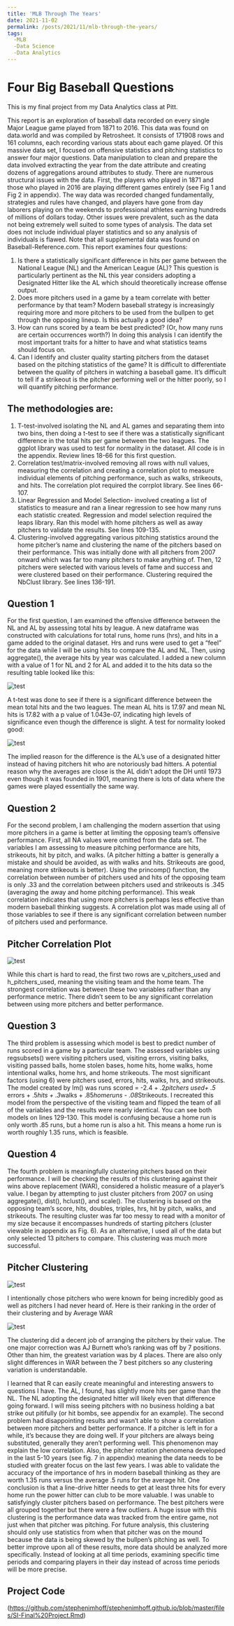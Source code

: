 ```yaml
---
title: 'MLB Through The Years'
date: 2021-11-02
permalink: /posts/2021/11/mlb-through-the-years/
tags:
  -MLB
  -Data Science
  -Data Analytics
---
```


Four Big Baseball Questions
==========
This is my final project from my Data Analytics class at Pitt. 

This report is an exploration of baseball data recorded on every single Major League game played from 1871 to 2016. This data was found on data.world and was compiled by Retrosheet. It consists of 171908 rows and 161 columns, each recording various stats about each game played. Of this massive data set, I focused on offensive statistics and pitching statistics to answer four major questions. Data manipulation to clean and prepare the data involved extracting the year from the date attribute and creating dozens of aggregations around attributes to study. There are numerous structural issues with the data. First, the players who played in 1871 and those who played in 2016 are playing different games entirely (see Fig 1 and Fig 2 in appendix). The way data was recorded changed fundamentally, strategies and rules have changed, and players have gone from day laborers playing on the weekends to professional athletes earning hundreds of millions of dollars today. Other issues were prevalent, such as the data not being extremely well suited to some types of analysis. The data set does not include individual player statistics and so any analysis of individuals is flawed. Note that all supplemental data was found on Baseball-Reference.com.
This report examines four questions:
1.	Is there a statistically significant difference in hits per game between the National League (NL) and the American League (AL)? This question is particularly pertinent as the NL this year considers adopting a Designated Hitter like the AL which should theoretically increase offense output.
2.	Does more pitchers used in a game by a team correlate with better performance by that team? Modern baseball strategy is increasingly requiring more and more pitchers to be used from the bullpen to get through the opposing lineup. Is this actually a good idea?
3.	How can runs scored by a team be best predicted? (Or, how many runs are certain occurrences worth?) In doing this analysis I can identify the most important traits for a hitter to have and what statistics teams should focus on.
4.	Can I identify and cluster quality starting pitchers from the dataset based on the pitching statistics of the game? It is difficult to differentiate between the quality of pitchers in watching a baseball game. It’s difficult to tell if a strikeout is the pitcher performing well or the hitter poorly, so I will quantify pitching performance.

The methodologies are:
-------
1.	T-test-involved isolating the NL and AL games and separating them into two bins, then doing a t-test to see if there was a statistically significant difference in the total hits per game between the two leagues. The ggplot library was used to test for normality in the dataset. All code is in the appendix. Review lines 18-66 for this first question.
2.	Correlation test/matrix-involved removing all rows with null values, measuring the correlation and creating a correlation plot to measure individual elements of pitching performance, such as walks, strikeouts, and hits. The correlation plot required the corrplot library. See lines 66-107.
3.	Linear Regression and Model Selection- involved creating a list of statistics to measure and ran a linear regression to see how many runs each statistic created. Regression and model selection required the leaps library. Ran this model with home pitchers as well as away pitchers to validate the results. See lines 109-135.
4.	Clustering-involved aggregating various pitching statistics around the home pitcher’s name and clustering the name of the pitchers based on their performance. This was initially done with all pitchers from 2007 onward which was far too many pitchers to make anything of. Then, 12 pitchers were selected with various levels of fame and success and were clustered based on their performance. Clustering required the NbClust library. See lines 136-191.

Question 1
--------
For the first question, I am examined the offensive difference between the NL and AL by assessing total hits by league. A new dataframe was constructed with calculations for total runs, home runs (hrs), and hits in a game added to the original dataset. Hrs and runs were used to get a “feel” for the data while I will be using hits to compare the AL and NL. Then, using aggregate(), the average hits by year was calculated. I added a new column with a value of 1 for NL and 2 for AL and added it to the hits data so the resulting table looked like this:

![test](https://github.com/stephenimhoff/stephenimhoff.github.io/blob/master/images/Table1.JPG?raw=True)

A t-test was done to see if there is a significant difference between the mean total hits and the two leagues. The mean AL hits is 17.97 and mean NL hits is 17.82 with a p value of 1.043e-07, indicating high levels of significance even though the difference is slight. A test for normality looked good:

![test](https://github.com/stephenimhoff/stephenimhoff.github.io/blob/master/images/fig5.JPG)

The implied reason for the difference is the AL’s use of a designated hitter instead of having pitchers hit who are notoriously bad hitters. A potential reason why the averages are close is the AL didn’t adopt the DH until 1973 even though it was founded in 1901, meaning there is lots of data where the games were played essentially the same way. 

Question 2
--------
For the second problem, I am challenging the modern assertion that using more pitchers in a game is better at limiting the opposing team’s offensive performance. First, all NA values were omitted from the data set. The variables I am assessing to measure pitching performance are hits, strikeouts, hit by pitch, and walks. (A pitcher hitting a batter is generally a mistake and should be avoided, as with walks and hits. Strikeouts are good, meaning more strikeouts is better). Using the princomp() function, the correlation between number of pitchers used and hits of the opposing team is only .33 and the correlation between pitchers used and strikeouts is .345 (averaging the away and home pitching performance). This weak correlation indicates that using more pitchers is perhaps less effective than modern baseball thinking suggests. A correlation plot was made using all of those variables to see if there is any significant correlation between number of pitchers used and performance. 

Pitcher Correlation Plot
--------
![test](https://github.com/stephenimhoff/stephenimhoff.github.io/blob/master/images/pitcher%20correlation.JPG)

While this chart is hard to read, the first two rows are v_pitchers_used and h_pitchers_used, meaning the visiting team and the home team. The strongest correlation was between these two variables rather than any performance metric. There didn’t seem to be any significant correlation between using more pitchers and better performance. 

Question 3
--------
The third problem is assessing which model is best to predict number of runs scored in a game by a particular team. The assessed variables using regsubsets() were visiting pitchers used, visiting errors, visiting balks, visiting passed balls, home stolen bases, home hits, home walks, home intentional walks, home hrs, and home strikeouts. The most significant factors (using 6) were pitchers used, errors, hits, walks, hrs, and strikeouts. The model created by lm() was runs scored = -2.4 + .2*pitchers used+ .5* errors + .5*hits + .3*walks + .85*homeruns - .08*Strikeouts. I recreated this model from the perspective of the visiting team and flipped the team of all of the variables and the results were nearly identical. You can see both models on lines 129-130. This model is confusing because a home run is only worth .85 runs, but a home run is also a hit. This means a home run is worth roughly 1.35 runs, which is feasible.

Question 4
--------
The fourth problem is meaningfully clustering pitchers based on their performance. I will be checking the results of this clustering against their wins above replacement (WAR), considered a holistic measure of a player’s value. I began by attempting to just cluster pitchers from 2007 on using aggregate(), dist(), hclust(), and scale(). The clustering is based on the opposing team’s score, hits, doubles, triples, hrs, hit by pitch, walks, and strikeouts. The resulting cluster was far too messy to read with a monitor of my size because it encompasses hundreds of starting pitchers (cluster viewable in appendix as Fig. 6). As an alternative, I used all of the data but only selected 13 pitchers to compare. This clustering was much more successful. 

Pitcher Clustering
----------
![test](https://github.com/stephenimhoff/stephenimhoff.github.io/blob/master/images/pitcher%20cluster.JPG)

I intentionally chose pitchers who were known for being incredibly good as well as pitchers I had never heard of. Here is their ranking in the order of their clustering and by Average WAR

![test](https://github.com/stephenimhoff/stephenimhoff.github.io/blob/master/images/pitcher%20ranking.JPG)

The clustering did a decent job of arranging the pitchers by their value. The one major correction was AJ Burnett who’s ranking was off by 7 positions. Other than him, the greatest variation was by 4 places. There are also only slight differences in WAR between the 7 best pitchers so any clustering variation is understandable.

I learned that R can easily create meaningful and interesting answers to questions I have. The AL, I found, has slightly more hits per game than the NL. The NL adopting the designated hitter will likely even that difference going forward. I will miss seeing pitchers with no business holding a bat strike out pitifully (or hit bombs, see appendix for an example). The second problem had disappointing results and wasn’t able to show a correlation between more pitchers and better performance. If a pitcher is left in for a while, it’s because they are doing well. If your pitchers are always being substituted, generally they aren’t performing well. This phenomenon may explain the low correlation. Also, the pitcher rotation phenomena developed in the last 5-10 years (see fig. 7 in appendix) meaning the data needs to be studied with greater focus on the last few years. I was able to validate the accuracy of the importance of hrs in modern baseball thinking as they are worth 1.35 runs versus the average .5 runs for the average hit. One conclusion is that a line-drive hitter needs to get at least three hits for every home run the power hitter can club to be more valuable. I was unable to satisfyingly cluster pitchers based on performance. The best pitchers were all grouped together but there were a few outliers. A huge issue with this clustering is the performance data was tracked from the entire game, not just when that pitcher was pitching. For future analysis, this clustering should only use statistics from when that pitcher was on the mound because the data is being skewed by the bullpen’s pitching as well. To better improve upon all of these results, more data should be analyzed more specifically. Instead of looking at all time periods, examining specific time periods and comparing players in their day instead of across time periods will be more precise.


Project Code
-------
(https://github.com/stephenimhoff/stephenimhoff.github.io/blob/master/files/SI-Final%20Project.Rmd)
